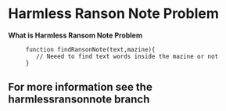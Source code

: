 Harmless Ranson Note Problem
===
**What is Harmless Ransom Note Problem**
```
     function findRansonNote(text,mazine){
        // Neeed to find text words inside the mazine or not
     }

```
## For more information see the harmlessransonnote branch